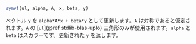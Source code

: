 ```julia
symv!(ul, alpha, A, x, beta, y)
```

ベクトル `y` を `alpha*A*x + beta*y` として更新します。`A` は対称であると仮定されます。`A` の [`ul`](@ref stdlib-blas-uplo) 三角形のみが使用されます。`alpha` と `beta` はスカラーです。更新された `y` を返します。
